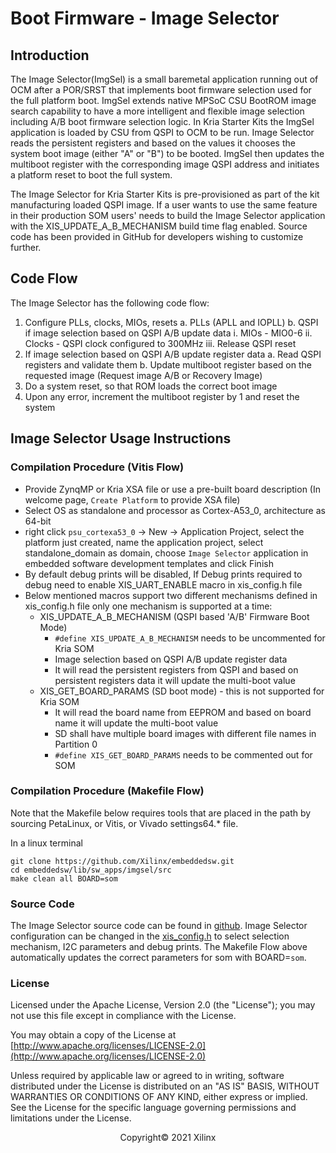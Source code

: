 # Boot Firmware - Image Selector

## Introduction

The Image Selector(ImgSel) is a small baremetal application running out of OCM after a POR/SRST that implements boot firmware selection used for the full platform boot. ImgSel extends native MPSoC CSU BootROM image search capability to have a more intelligent and flexible image selection including A/B boot firmware selection logic. In Kria Starter Kits the ImgSel application is loaded by CSU from QSPI to OCM to be run. Image Selector reads the persistent registers and based on the values it chooses the system boot image (either "A" or "B") to be booted. ImgSel then updates the multiboot register with the corresponding image QSPI address and initiates a platform reset to boot the full system.

The Image Selector for Kria Starter Kits is pre-provisioned as part of the kit manufacturing loaded QSPI image. If a user wants to use the same feature in their production SOM users' needs to build the Image Selector application with the XIS_UPDATE_A_B_MECHANISM build time flag enabled. Source code has been provided in GitHub for developers wishing to customize further.

## Code Flow

The Image Selector has the following code flow:

1. Configure PLLs, clocks, MIOs, resets
  a. PLLs (APLL and IOPLL)
  b. QSPI if image selection based on QSPI A/B update data
    i. MIOs - MIO0-6
    ii. Clocks - QSPI clock configured to 300MHz
    iii. Release QSPI reset
2. If image selection based on QSPI A/B update register data
  a. Read QSPI registers and validate them
  b. Update multiboot register based on the requested image (Request image A/B or Recovery Image)
3. Do a system reset, so that ROM loads the correct boot image
4. Upon any error, increment the multiboot register by 1 and reset the system

## Image Selector Usage Instructions

### Compilation Procedure (Vitis Flow)

* Provide ZynqMP or Kria XSA file or use a pre-built board description (In welcome page, ```Create Platform``` to provide XSA file)
* Select OS as standalone and processor as Cortex-A53_0, architecture as 64-bit
* right click ```psu_cortexa53_0``` -> New -> Application Project, select the platform just created, name the application project, select standalone_domain as domain, choose ```Image Selector``` application in embedded software development templates and click Finish
* By default debug prints will be disabled, If Debug prints required to debug need to enable XIS_UART_ENABLE macro in xis_config.h file
* Below mentioned macros support two different mechanisms defined in xis_config.h file only one mechanism is supported at a time:
  * XIS_UPDATE_A_B_MECHANISM (QSPI based 'A/B' Firmware Boot Mode)
    * ```#define XIS_UPDATE_A_B_MECHANISM``` needs to be uncommented for Kria SOM
    * Image selection based on QSPI A/B update register data
    * It will read the persistent registers from QSPI and based on persistent registers data it will update the multi-boot value
  * XIS_GET_BOARD_PARAMS (SD boot mode) - this is not supported for Kria SOM
    * It will read the board name from EEPROM and based on board name it will update the multi-boot value
    * SD shall have multiple board images with different file names in Partition 0
    * ```#define XIS_GET_BOARD_PARAMS``` needs to be commented out for SOM

### Compilation Procedure (Makefile Flow)

Note that the Makefile below requires tools that are placed in the path by sourcing PetaLinux, or Vitis, or Vivado settings64.* file.

In a linux terminal

``` shell
git clone https://github.com/Xilinx/embeddedsw.git
cd embeddedsw/lib/sw_apps/imgsel/src
make clean all BOARD=som
```

### Source Code

The Image Selector source code can be found in [github](https://github.com/Xilinx/embeddedsw/tree/master/lib/sw_apps/imgsel).
Image Selector configuration can be changed in the [xis_config.h](https://github.com/Xilinx/embeddedsw/blob/master/lib/sw_apps/imgsel/src/xis_config.h) to select selection mechanism, I2C parameters and debug prints.
The Makefile Flow above automatically updates the correct parameters for som with BOARD=```som```.

### License

Licensed under the Apache License, Version 2.0 (the "License"); you may not use this file except in compliance with the License.

You may obtain a copy of the License at
[http://www.apache.org/licenses/LICENSE-2.0](http://www.apache.org/licenses/LICENSE-2.0)

Unless required by applicable law or agreed to in writing, software distributed under the License is distributed on an "AS IS" BASIS, WITHOUT WARRANTIES OR CONDITIONS OF ANY KIND, either express or implied. See the License for the specific language governing permissions and limitations under the License.

<p align="center">Copyright&copy; 2021 Xilinx</p>